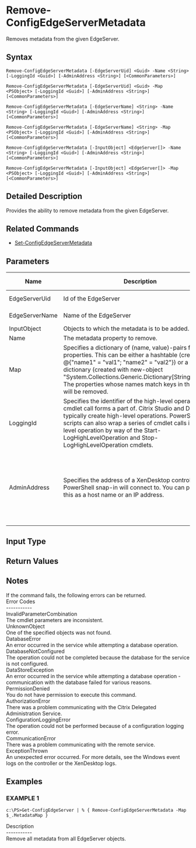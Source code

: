 ﻿# Remove-ConfigEdgeServerMetadata

   Removes metadata from the given EdgeServer.

## Syntax
```
Remove-ConfigEdgeServerMetadata [-EdgeServerUid] <Guid> -Name <String> [-LoggingId <Guid>] [-AdminAddress <String>] [<CommonParameters>]

Remove-ConfigEdgeServerMetadata [-EdgeServerUid] <Guid> -Map <PSObject> [-LoggingId <Guid>] [-AdminAddress <String>] [<CommonParameters>]

Remove-ConfigEdgeServerMetadata [-EdgeServerName] <String> -Name <String> [-LoggingId <Guid>] [-AdminAddress <String>] [<CommonParameters>]

Remove-ConfigEdgeServerMetadata [-EdgeServerName] <String> -Map <PSObject> [-LoggingId <Guid>] [-AdminAddress <String>] [<CommonParameters>]

Remove-ConfigEdgeServerMetadata [-InputObject] <EdgeServer[]> -Name <String> [-LoggingId <Guid>] [-AdminAddress <String>] [<CommonParameters>]

Remove-ConfigEdgeServerMetadata [-InputObject] <EdgeServer[]> -Map <PSObject> [-LoggingId <Guid>] [-AdminAddress <String>] [<CommonParameters>]
```

## Detailed Description
   Provides the ability to remove metadata from the given EdgeServer.

## Related Commands
  * [Set-ConfigEdgeServerMetadata](Set-ConfigEdgeServerMetadata/)
## Parameters

| Name   | Description | Required? | Pipeline Input | Default Value |
| --- | --- | --- | --- | --- |
| EdgeServerUid | Id of the EdgeServer | true | true (ByValue, ByPropertyName) |  |
| EdgeServerName | Name of the EdgeServer | true | true (ByValue, ByPropertyName) |  |
| InputObject | Objects to which the metadata is to be added. | true | true (ByValue) |  |
| Name | The metadata property to remove. | true | false |  |
| Map | Specifies a dictionary of (name, value)-pairs for the properties. This can be either a hashtable (created with @{"name1" = "val1"; "name2" = "val2"}) or a string dictionary (created with new-object "System.Collections.Generic.Dictionary[String,String]"). The properties whose names match keys in the map will be removed. | true | true (ByValue) |  |
| LoggingId | Specifies the identifier of the high-level operation this cmdlet call forms a part of. Citrix Studio and Director typically create high-level operations. PowerShell scripts can also wrap a series of cmdlet calls in a high-level operation by way of the Start-LogHighLevelOperation and Stop-LogHighLevelOperation cmdlets. | false | false |  |
| AdminAddress | Specifies the address of a XenDesktop controller the PowerShell snap-in will connect to. You can provide this as a host name or an IP address. | false | false | Localhost. Once a value is provided by any cmdlet, this value becomes the default. |

## Input Type
### 
   
## Return Values
### 
   ## Notes
   If the command fails, the following errors can be returned.<br>    Error Codes<br>    -----------<br>    InvalidParameterCombination<br>        The cmdlet parameters are inconsistent.<br>    UnknownObject<br>        One of the specified objects was not found.<br>    DatabaseError<br>        An error occurred in the service while attempting a database operation.<br>    DatabaseNotConfigured<br>        The operation could not be completed because the database for the service is not configured.<br>    DataStoreException<br>        An error occurred in the service while attempting a database operation - communication with the database failed for various reasons.<br>    PermissionDenied<br>        You do not have permission to execute this command.<br>    AuthorizationError<br>        There was a problem communicating with the Citrix Delegated Administration Service.<br>    ConfigurationLoggingError<br>        The operation could not be performed because of a configuration logging error.<br>    CommunicationError<br>        There was a problem communicating with the remote service.<br>    ExceptionThrown<br>        An unexpected error occurred.  For more details, see the Windows event logs on the controller or the XenDesktop logs.
## Examples

### EXAMPLE 1
```
c:\PS>Get-ConfigEdgeServer | % { Remove-ConfigEdgeServerMetadata -Map $_.MetadataMap }
```
   Description<br>-----------<br>Remove all metadata from all EdgeServer objects.
